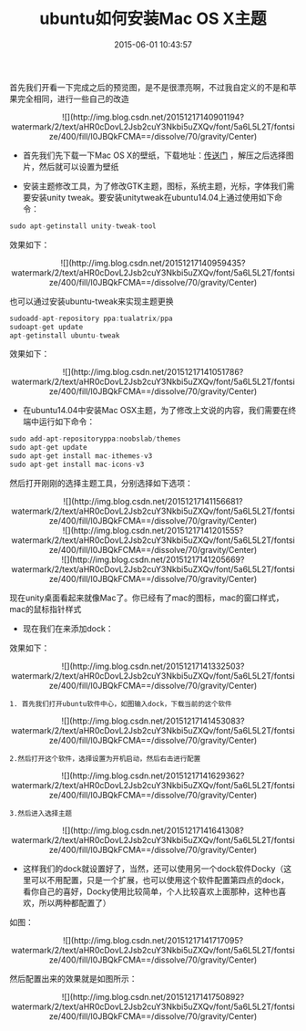 ﻿---
title: ' ubuntu如何安装Mac OS X主题'
date: 2015-06-01 10:43:57
tags: [linux,ubuntu,MacOSX]
categories: ubuntu
---

首先我们开看一下完成之后的预览图，是不是很漂亮啊，不过我自定义的不是和苹果完全相同，进行一些自己的改造

<center>![](http://img.blog.csdn.net/20151217140901194?watermark/2/text/aHR0cDovL2Jsb2cuY3Nkbi5uZXQv/font/5a6L5L2T/fontsize/400/fill/I0JBQkFCMA==/dissolve/70/gravity/Center)</center>

<!-- more -->

- 首先我们先下载一下Mac OS X的壁纸，下载地址：[传送门](http://drive.noobslab.com/data/Mac-13.10/MBuntu-Wallpapers.zip) ，解压之后选择图片，然后就可以设置为壁纸

- 安装主题修改工具，为了修改GTK主题，图标，系统主题，光标，字体我们需要安装unity tweak。要安装unitytweak在ubuntu14.04上通过使用如下命令：



```cpp
sudo apt-getinstall unity-tweak-tool
```



效果如下：


<center>![](http://img.blog.csdn.net/20151217140959435?watermark/2/text/aHR0cDovL2Jsb2cuY3Nkbi5uZXQv/font/5a6L5L2T/fontsize/400/fill/I0JBQkFCMA==/dissolve/70/gravity/Center)</center>



也可以通过安装ubuntu-tweak来实现主题更换


```cpp
sudoadd-apt-repository ppa:tualatrix/ppa  
sudoapt-get update  
apt-getinstall ubuntu-tweak  
```


效果如下：

<center>![](http://img.blog.csdn.net/20151217141051786?watermark/2/text/aHR0cDovL2Jsb2cuY3Nkbi5uZXQv/font/5a6L5L2T/fontsize/400/fill/I0JBQkFCMA==/dissolve/70/gravity/Center)</center>


- 在ubuntu14.04中安装Mac OSX主题，为了修改上文说的内容，我们需要在终端中运行如下命令：


```cpp
sudo add-apt-repositoryppa:noobslab/themes  
sudo apt-get update  
sudo apt-get install mac-ithemes-v3  
sudo apt-get install mac-icons-v3  
```


然后打开刚刚的选择主题工具，分别选择如下选项：


<center>![](http://img.blog.csdn.net/20151217141156681?watermark/2/text/aHR0cDovL2Jsb2cuY3Nkbi5uZXQv/font/5a6L5L2T/fontsize/400/fill/I0JBQkFCMA==/dissolve/70/gravity/Center)</center>


<center>![](http://img.blog.csdn.net/20151217141201555?watermark/2/text/aHR0cDovL2Jsb2cuY3Nkbi5uZXQv/font/5a6L5L2T/fontsize/400/fill/I0JBQkFCMA==/dissolve/70/gravity/Center)</center>


<center>![](http://img.blog.csdn.net/20151217141205669?watermark/2/text/aHR0cDovL2Jsb2cuY3Nkbi5uZXQv/font/5a6L5L2T/fontsize/400/fill/I0JBQkFCMA==/dissolve/70/gravity/Center)</center>


现在unity桌面看起来就像Mac了。你已经有了mac的图标，mac的窗口样式，mac的鼠标指针样式


- 现在我们在来添加dock：


效果如下：

<center>![](http://img.blog.csdn.net/20151217141332503?watermark/2/text/aHR0cDovL2Jsb2cuY3Nkbi5uZXQv/font/5a6L5L2T/fontsize/400/fill/I0JBQkFCMA==/dissolve/70/gravity/Center)</center>


    1. 首先我们打开ubuntu软件中心，如图输入dock，下载当前的这个软件
    
<center>![](http://img.blog.csdn.net/20151217141453083?watermark/2/text/aHR0cDovL2Jsb2cuY3Nkbi5uZXQv/font/5a6L5L2T/fontsize/400/fill/I0JBQkFCMA==/dissolve/70/gravity/Center)</center>
    
    2.然后打开这个软件，选择设置为开机启动，然后右击进行配置

<center>![](http://img.blog.csdn.net/20151217141629362?watermark/2/text/aHR0cDovL2Jsb2cuY3Nkbi5uZXQv/font/5a6L5L2T/fontsize/400/fill/I0JBQkFCMA==/dissolve/70/gravity/Center)</center>


    3.然后进入选择主题
   
   
<center>![](http://img.blog.csdn.net/20151217141641308?watermark/2/text/aHR0cDovL2Jsb2cuY3Nkbi5uZXQv/font/5a6L5L2T/fontsize/400/fill/I0JBQkFCMA==/dissolve/70/gravity/Center)</center>



- 这样我们的dock就设置好了，当然，还可以使用另一个dock软件Docky（这里可以不用配置，只是一个扩展，也可以使用这个软件配置第四点的dock，看你自己的喜好，Docky使用比较简单，个人比较喜欢上面那种，这种也喜欢，所以两种都配置了）


如图：

<center>![](http://img.blog.csdn.net/20151217141717095?watermark/2/text/aHR0cDovL2Jsb2cuY3Nkbi5uZXQv/font/5a6L5L2T/fontsize/400/fill/I0JBQkFCMA==/dissolve/70/gravity/Center)</center>


然后配置出来的效果就是如图所示：


<center>![](http://img.blog.csdn.net/20151217141750892?watermark/2/text/aHR0cDovL2Jsb2cuY3Nkbi5uZXQv/font/5a6L5L2T/fontsize/400/fill/I0JBQkFCMA==/dissolve/70/gravity/Center)</center>